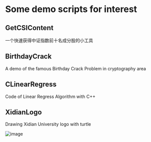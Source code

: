 # Some demo scripts for interest

## GetCSIContent
一个快速获得中证指数前十名成分股的小工具

## BirthdayCrack
A demo of the famous Birthday Crack Problem in cryptography area

## CLinearRegress
Code of Linear Regress Algorithm with C++

## XidianLogo
Drawing Xidian University logo with turtle

![image](https://user-images.githubusercontent.com/47551143/128628565-6c66574b-0429-441f-ae53-5c214f959ee3.png)
